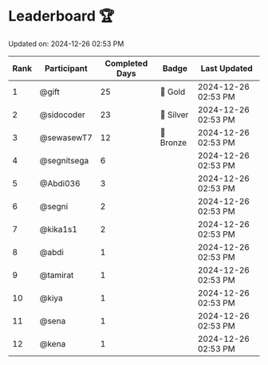 # Leaderboard 🏆

Updated on: 2024-12-26 02:53 PM

| Rank | Participant       | Completed Days | Badge      | Last Updated         |
|------|-------------------|----------------|------------|----------------------|
| 1    | @gift             | 25             | 🏅 Gold     | 2024-12-26 02:53 PM |
| 2    | @sidocoder        | 23             | 🥈 Silver   | 2024-12-26 02:53 PM |
| 3    | @sewasewT7        | 12             | 🥉 Bronze   | 2024-12-26 02:53 PM |
| 4    | @segnitsega       | 6              |            | 2024-12-26 02:53 PM |
| 5    | @Abdi036          | 3              |            | 2024-12-26 02:53 PM |
| 6    | @segni            | 2              |            | 2024-12-26 02:53 PM |
| 7    | @kika1s1          | 2              |            | 2024-12-26 02:53 PM |
| 8    | @abdi             | 1              |            | 2024-12-26 02:53 PM |
| 9    | @tamirat          | 1              |            | 2024-12-26 02:53 PM |
| 10   | @kiya             | 1              |            | 2024-12-26 02:53 PM |
| 11   | @sena             | 1              |            | 2024-12-26 02:53 PM |
| 12   | @kena             | 1              |            | 2024-12-26 02:53 PM |
